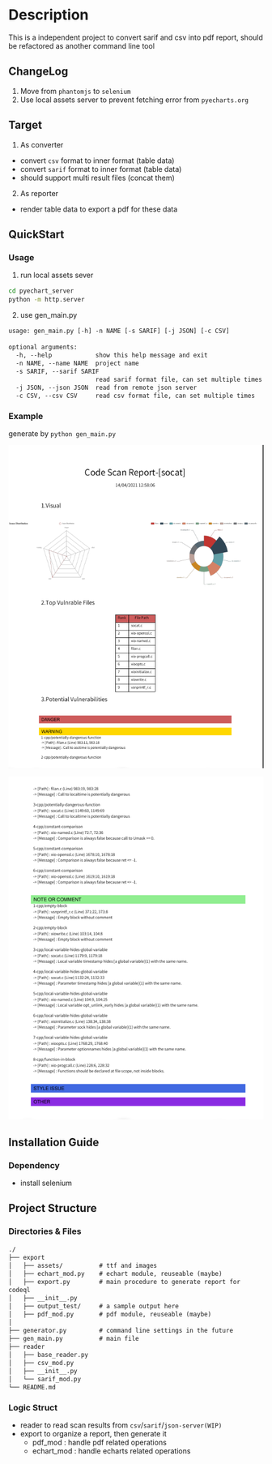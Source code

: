 # Description
This is a independent project to convert sarif and csv into pdf report, should be refactored as another command line tool

## ChangeLog
1. Move from `phantomjs` to `selenium`
2. Use local assets server to prevent fetching error from `pyecharts.org`

## Target

1. As converter
- convert `csv` format to inner format (table data)
- convert `sarif` format to inner format (table data)
- should support multi result files (concat them)

2. As reporter
- render table data to export a pdf for these data

## QuickStart

### Usage

1. run local assets sever
```sh
cd pyechart_server
python -m http.server
```

2. use gen_main.py
```
usage: gen_main.py [-h] -n NAME [-s SARIF] [-j JSON] [-c CSV]

optional arguments:
  -h, --help            show this help message and exit
  -n NAME, --name NAME  project name
  -s SARIF, --sarif SARIF
                        read sarif format file, can set multiple times
  -j JSON, --json JSON  read from remote json server
  -c CSV, --csv CSV     read csv format file, can set multiple times

```

### Example
generate by `python gen_main.py`

![scan results of socat project-0](https://github.com/Heersin/codeql_packer/blob/main/reporter/export/output_test/page0.png)

![scan results of socat project-1](https://github.com/Heersin/codeql_packer/blob/main/reporter/export/output_test/page1.png)

## Installation Guide

### Dependency
- install selenium

## Project Structure

### Directories & Files
```
./
├── export
│   ├── assets/          # ttf and images
│   ├── echart_mod.py    # echart module, reuseable (maybe)
│   ├── export.py        # main procedure to generate report for codeql
│   ├── __init__.py
│   ├── output_test/     # a sample output here
│   ├── pdf_mod.py       # pdf module, reuseable (maybe)
│
├── generator.py         # command line settings in the future
├── gen_main.py          # main file
├── reader
│   ├── base_reader.py
│   ├── csv_mod.py
│   ├── __init__.py
│   └── sarif_mod.py
└── README.md

```

### Logic Struct
- reader to read scan results from `csv`/`sarif`/`json-server(WIP)`
- export to organize a report, then generate it
    - pdf_mod : handle pdf related operations
    - echart_mod : handle echarts related operations
